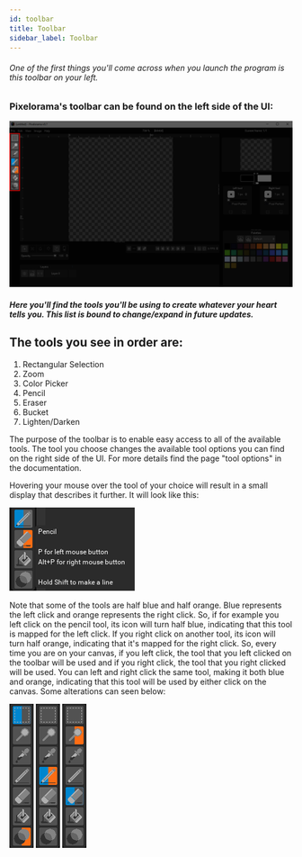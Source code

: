 ```yaml
---
id: toolbar
title: Toolbar
sidebar_label: Toolbar
---
```


###### One of the first things you'll come across when you launch the program is this toolbar on your left.

### Pixelorama's toolbar can be found on the left side of the UI:

![Toolbar](assets/ui-toolbar.png)

##### Here you'll find the tools you'll be using to create whatever your heart tells you. This list is bound to change/expand in future updates. 

## The tools you see in order are:
 1. Rectangular Selection
 2. Zoom
 3. Color Picker
 4. Pencil
 5. Eraser
 6. Bucket
 7. Lighten/Darken

The purpose of the toolbar is to enable easy access to all of the available tools. The tool you choose changes the available tool options you can find on the right side of the UI. For more details find the page "tool options" in the documentation.

Hovering your mouse over the tool of your choice will result in a small display that describes it further. It will look like this:

![Hover](assets/toolbar_hover.png)

Note that some of the tools are half blue and half orange. Blue represents the left click and orange represents the right click. So, if for example you left click on the pencil tool, its icon will turn half blue, indicating that this tool is mapped for the left click. If you right click on another tool, its icon will turn half orange, indicating that it's mapped for the right click. So, every time you are on your canvas, if you left click, the tool that you left clicked on the toolbar will be used and if you right click, the tool that you right clicked will be used. You can left and right click the same tool, making it both blue and orange, indicating that this tool will be used by either click on the canvas. Some alterations can seen below:

<div style={{textAlign: 'center'}}>
<img src="assets/toolbar_example_1.png"/>
<img src="assets/toolbar_example_2.png"/>
<img src="assets/toolbar_example_3.png"/>
</div>